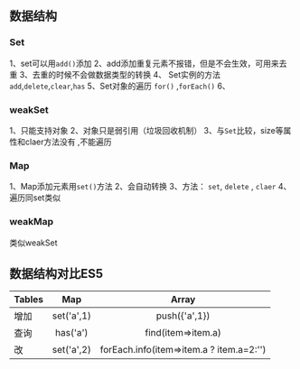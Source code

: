 ## 数据结构

### Set
1、set可以用`add()`添加
2、add添加重复元素不报错，但是不会生效，可用来去重
3、去重的时候不会做数据类型的转换
4、 Set实例的方法  `add`,`delete`,`clear`,`has`
5、Set对象的遍历 `for()` ,`forEach()`
6、
 
 ### weakSet
 1、只能支持对象
 2、对象只是弱引用（垃圾回收机制）
 3、与`Set`比较，size等属性和claer方法没有 ,不能遍历
 
 ### Map
 1、Map添加元素用`set()`方法
 2、会自动转换
 3、方法： `set`, `delete` , `claer`
 4、遍历同set类似
 
  ### weakMap
  类似weakSet 
  
  
  ## 数据结构对比ES5
  
| Tables        | Map           | Array |
| ------------- |:-------------:|:-----:|
| 增加     | set('a',1)| push({'a',1}) |
| 查询      | has('a')|   find(item=>item.a) |
| 改       | set('a',2)      |    forEach.info(item=>item.a ? item.a=2:'') |

